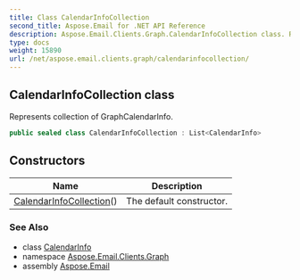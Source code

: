 ```yaml
---
title: Class CalendarInfoCollection
second_title: Aspose.Email for .NET API Reference
description: Aspose.Email.Clients.Graph.CalendarInfoCollection class. Represents collection of GraphCalendarInfo
type: docs
weight: 15890
url: /net/aspose.email.clients.graph/calendarinfocollection/
---
```

## CalendarInfoCollection class

Represents collection of GraphCalendarInfo.

```csharp
public sealed class CalendarInfoCollection : List<CalendarInfo>
```

## Constructors

| Name | Description |
| --- | --- |
| [CalendarInfoCollection](calendarinfocollection/)() | The default constructor. |

### See Also

* class [CalendarInfo](../calendarinfo/)
* namespace [Aspose.Email.Clients.Graph](../../aspose.email.clients.graph/)
* assembly [Aspose.Email](../../)


